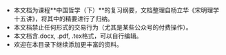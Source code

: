 - 本文档为课程**中国哲学（下）**的复习纲要，文档整理自杨立华《宋明理学十五讲》，将其中的精要进行了归纳。
- 本文档禁止任何形式的交易行为（尤其是某些公众号的付费操作）。
- 本文档含.docx, .pdf, .tex格式，可以自行编辑。
- 欢迎在本目录下继续添加更丰富的资料。
